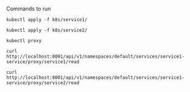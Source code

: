 Commands to run

`kubectl apply -f k8s/service1/`

`kubectl apply -f k8s/service2/`

`kubectl proxy`

`curl http://localhost:8001/api/v1/namespaces/default/services/service1-service/proxy/service1/read`

`curl http://localhost:8001/api/v1/namespaces/default/services/service1-service/proxy/service2/read`